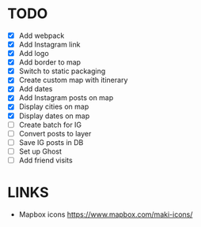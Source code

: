 # TODO
- [x] Add webpack
- [x] Add Instagram link
- [x] Add logo
- [x] Add border to map
- [x] Switch to static packaging
- [x] Create custom map with itinerary
- [x] Add dates
- [x] Add Instagram posts on map
- [x] Display cities on map
- [x] Display dates on map
- [ ] Create batch for IG
- [ ] Convert posts to layer
- [ ] Save IG posts in DB
- [ ] Set up Ghost
- [ ] Add friend visits

# LINKS
- Mapbox icons https://www.mapbox.com/maki-icons/